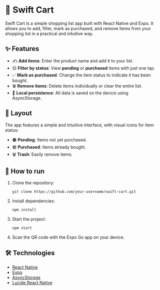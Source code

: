# 🛒 Swift Cart

Swift Cart is a simple shopping list app built with React Native and Expo. It allows you to add, filter, mark as purchased, and remove items from your shopping list in a practical and intuitive way.

## ✨ Features

- ✍️ **Add items**: Enter the product name and add it to your list.
- 🟡 **Filter by status**: View **pending** or **purchased** items with just one tap.
- ✅ **Mark as purchased**: Change the item status to indicate it has been bought.
- 🗑️ **Remove items**: Delete items individually or clear the entire list.
- 💾 **Local persistence**: All data is saved on the device using AsyncStorage.

## 📱 Layout

The app features a simple and intuitive interface, with visual icons for item status:

- 🟠 **Pending**: Items not yet purchased.
- 🟢 **Purchased**: Items already bought.
- 🗑️ **Trash**: Easily remove items.

## 🚀 How to run

1. Clone the repository:
   ```sh
   git clone https://github.com/your-username/swift-cart.git
   ```
2. Install dependencies:
   ```sh
   npm install
   ```
3. Start the project:
   ```sh
   npm start
   ```
4. Scan the QR code with the Expo Go app on your device.

## 🛠️ Technologies

- [React Native](https://reactnative.dev/)
- [Expo](https://expo.dev/)
- [AsyncStorage](https://react-native-async-storage.github.io/async-storage/)
- [Lucide React Native](https://lucide.dev/)
